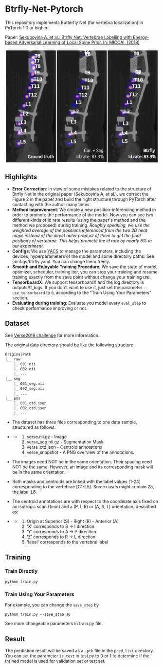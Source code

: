 # Btrfly-Net-Pytorch
This repository implements Butterfly Net (for vertebra localization) in PyTorch 1.0 or higher.

Paper: [Sekuboyina A, et al.: Btrfly Net: Vertebrae Labelling with Energy-based Adversarial Learning of Local Spine Prior. In: MICCAI. (2018) ](https://arxiv.org/abs/1804.01307v2)

<img src="figures/1.png" width=600px>

## Highlights

- **Error Correction**: In view of some mistakes related to the structure of Btrfly Net in the original paper (Sekuboyina A, et al.), we correct the Figure 2 in the paper and build the right structure through PyTorch after contacting with the author many times. 
- **Method Improvement**: We create a new position-inferencing method in order to promote the performance of the model. Now you can see two different kinds of id rate results (using the paper's method and the method we proposed) during training. *Roughly speaking, we use the weighted average of the positions inferenced from the two 2D heat maps instead of the direct outer product of them to get the final positions of vertebrae. This helps promote the id rate by nearly 5% in our experiment.*
- **Configs**: We use [YACS](https://pypi.org/project/yacs/) to manage the parameters, including the devices, hyperparameters of the model and some directory paths. See configs/btrfly.yaml. You can change them freely.
- **Smooth and Enjoyable Training Procedure**: We save the state of model, optimizer, scheduler, training iter, you can stop your training and resume training exactly from the save point without change your training `CMD`.
- **TensorboardX**: We support tensorboardX and the log directory is outputs/tf_logs. If you don't want to use it, just set the parameter `--use_tensorboard` to `0`, according to the "Train Using Your Parameters" section.
- **Evaluating during training**: Evaluate you model every `eval_step` to check performance improving or not.

## Dataset

See [Verse2019 challenge](https://verse2019.grand-challenge.org/Data/) for more information.

The original data directory should be like the following structure.

```
OriginalPath
|__ raw
    |_ 001.nii
    |_ 002.nii
    |_ ...
|__ seg
    |_ 001_seg.nii
    |_ 002_seg.nii
    |_ ...
|__ pos
    |_ 001_ctd.json
    |_ 002_ctd.json
    |_ ...
```

- The dataset has three files corresponding to one data sample, structured as follows:
- - 1. verse.nii.gz - Image
    2. verse_seg.nii.gz - Segmentation Mask
    3. verse_ctd.json - Centroid annotations
    4. verse_snapshot - A PNG overview of the annotations.

- The images need NOT be in the same orientation. Their spacing need NOT be the same. However, an image and its corresponding mask will be in the same orientation.

- Both masks and centroids are linked with the label values [1-24] corresponding to the vertebrae [C1-L5]. Some cases might contain 25, the label L6. 
- The centroid annotations are with respect to the coordinate axis fixed on an isotropic scan (1mm) and a (P, I, R) or (A, S, L) orientation, described as:
- - 1. Origin at Superior (S) - Right (R) - Anterior (A)
    2. 'X' corresponds to S -> I direction
    3. 'Y' corresponds to A -> P direction
    4. 'Z' corresponds to R -> L direction
    5. 'label' corresponds to the vertebral label

## Training

### Train Directly

```python
python train.py 
```

### Train Using Your Parameters

For example, you can change the `save_step` by

```
python train.py --save_step 10
```

See more changeable parameters in train.py file.

## Result

The prediction result will be saved as a `.pth` file in the `pred_list` directory. You can set the parameter `is_test` in test.py to 0 or 1 to determine if the trained model is used for validation set or test set.

